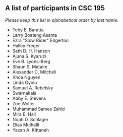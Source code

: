 A list of participants in CSC 195
---------------------------------

*Please keep this list in alphabetical order by last name.*

* Toby E. Baratta
* Larry Boateng Asante
* Ezra "Slow Rider" Edgerton
* Halley Freger
* Seth D. H. Hanson
* Ajuna S. Kyaruzi
* Eve B. Lyons-Berg
* Shaun S. Mataire
* Alexander C. Mitchell
* Khoa Nguyen
* Linda Oyolu
* Samuel A. Rebelsky
* Swarnakala
* Abby E. Stevens
* Zoe Wolter
* Muhammad Samee Zahid
* Mira E. Hall
* Noah D. Schlager
* Elias Mulhalli
* Yazan A. Kittaneh
